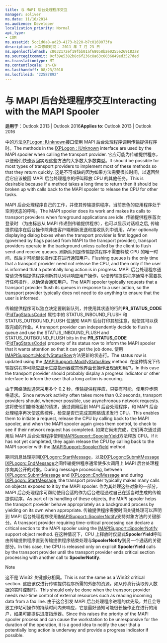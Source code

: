 ```yaml
---
title: 与 MAPI 后台处理程序交互
manager: soliver
ms.date: 11/16/2014
ms.audience: Developer
localization_priority: Normal
api_type:
- COM
ms.assetid: 5cc1d0a8-ad23-4173-b220-b7c0169073fa
description: 上次修改时间： 2011 年 7 月 23 日
ms.openlocfilehash: c8032172ef19fbb01af68058b2e0255e269183a8
ms.sourcegitcommit: 0cf39e5382b8c6f236c8a63c6036849ed3527ded
ms.translationtype: MT
ms.contentlocale: zh-CN
ms.lasthandoff: 08/23/2018
ms.locfileid: "22587892"
---
```

# <a name="interacting-with-the-mapi-spooler"></a><span data-ttu-id="e164a-103">与 MAPI 后台处理程序交互</span><span class="sxs-lookup"><span data-stu-id="e164a-103">Interacting with the MAPI Spooler</span></span>

  
  
<span data-ttu-id="e164a-104">**适用于**：Outlook 2013 | Outlook 2016</span><span class="sxs-lookup"><span data-stu-id="e164a-104">**Applies to**: Outlook 2013 | Outlook 2016</span></span> 
  
<span data-ttu-id="e164a-105">中的方法[IXPLogon: IUnknown](ixplogoniunknown.md)接口使用 MAPI 后台处理程序调用传输提供程序时。</span><span class="sxs-lookup"><span data-stu-id="e164a-105">The methods in the [IXPLogon : IUnknown](ixplogoniunknown.md) interface are used by the MAPI spooler when calling the transport provider.</span></span> <span data-ttu-id="e164a-106">它应可能为传输提供程序，以便他们快速返回实现这些方法的大多数大多数类型。</span><span class="sxs-lookup"><span data-stu-id="e164a-106">It should be possible for most types of transport providers to implement most of these methods so that they return quickly.</span></span> <span data-ttu-id="e164a-107">这是不可或缺的因为如果方法需要很长时间，以返回然后它应该被回 MAPI 后台处理程序的呼叫释放 CPU 的其他任务。</span><span class="sxs-lookup"><span data-stu-id="e164a-107">This is desirable because if a method takes a long time to return then it should be broken up with calls back to the MAPI spooler to release the CPU for other tasks.</span></span> 
  
<span data-ttu-id="e164a-108">MAPI 后台处理程序自己的工作，并使其传输提供程序，当前景色的应用程序处于空闲状态的呼叫。</span><span class="sxs-lookup"><span data-stu-id="e164a-108">The MAPI spooler does its work and makes its calls to transport providers when foreground applications are idle.</span></span> <span data-ttu-id="e164a-109">传输提供程序首次登录时 （为由标志从 MAPI 传递到传输提供程序），也可以显示对话框之后, 传输提供程序在后台操作除非由客户端刷新发送和接收队列中调用。</span><span class="sxs-lookup"><span data-stu-id="e164a-109">After optionally displaying dialog boxes when the transport provider is first logged on (governed by flags passed from MAPI to the transport provider), transport providers operate in the background unless called by the client to flush send and receive queues.</span></span> <span data-ttu-id="e164a-110">刷新队列是传输提供程序不需要释放 CPU 的唯一时间，然后才可能很长操作正在进行通知用户。</span><span class="sxs-lookup"><span data-stu-id="e164a-110">Flushing queues is the only time that a transport provider need not release the CPU, and then only if the user is informed that a potentially long action is in progress.</span></span> <span data-ttu-id="e164a-111">MAPI 后台处理程序通常请求传输提供程序刷新其队列以响应用户操作，以便传输提供程序通常不需要执行任何操作，以确保会通知用户。</span><span class="sxs-lookup"><span data-stu-id="e164a-111">The MAPI spooler typically requests that a transport provider flush its queues in response to a user action, so the transport provider typically does not need to do anything to ensure that the user is informed.</span></span>
  
<span data-ttu-id="e164a-112">传输提供程序可以独立决定要刷新队列，并使用其状态的行的**PR_STATUS_CODE** ([PidTagStatusCode](pidtagstatuscode-canonical-property.md)) 属性中的 STATUS_INBOUND_FLUSH 和 STATUS_OUTBOUND_FLUSH 位通知 MAPI 后台打印其想注意，就使其可以获取完成的作业。</span><span class="sxs-lookup"><span data-stu-id="e164a-112">A transport provider can independently decide to flush a queue and use the STATUS_INBOUND_FLUSH and STATUS_OUTBOUND_FLUSH bits in the **PR_STATUS_CODE** ([PidTagStatusCode](pidtagstatuscode-canonical-property.md)) property of its status row to inform the MAPI spooler that it wants attention so that it can get the job done.</span></span> <span data-ttu-id="e164a-113">使用[IMAPISupport::ModifyStatusRow](imapisupport-modifystatusrow.md)方法更新的状态行。</span><span class="sxs-lookup"><span data-stu-id="e164a-113">The status row is updated using the [IMAPISupport::ModifyStatusRow](imapisupport-modifystatusrow.md) method.</span></span> <span data-ttu-id="e164a-114">在这种情况下传输提供程序可能应显示进度指示器或其他界面长操作出现通知用户。</span><span class="sxs-lookup"><span data-stu-id="e164a-114">In this case the transport provider should probably display a progress indicator or other interface to inform the user that a long action is occuring.</span></span> 
  
<span data-ttu-id="e164a-115">由于网络活动通常采用多个 0.2 秒，传输提供程序应，只要有可能，使用异步网络请求。</span><span class="sxs-lookup"><span data-stu-id="e164a-115">Since network activity often takes more than 0.2 seconds, transport providers should, whenever possible, use asynchronous network requests.</span></span> <span data-ttu-id="e164a-116">这将使他们能够发起的请求，通过调用后到 MAPI 后台处理程序，和 MAPI 后台处理程序再次使这些控件，检查是否已完成其网络请求发行 CPU。</span><span class="sxs-lookup"><span data-stu-id="e164a-116">This enables them to initiate a request, release the CPU by calling back to the MAPI spooler, and when the MAPI spooler again gives them control, to check to see if their network request has completed.</span></span> <span data-ttu-id="e164a-117">如果它尚未完成，它们再次通过调用后 MAPI 后台处理程序使用[IMAPISupport::SpoolerYield](imapisupport-spooleryield.md)方法释放 CPU。</span><span class="sxs-lookup"><span data-stu-id="e164a-117">If it has not yet completed, they again release the CPU by calling back to the MAPI spooler with the [IMAPISupport::SpoolerYield](imapisupport-spooleryield.md) method.</span></span> 
  
<span data-ttu-id="e164a-118">期间消息处理期间[IXPLogon::StartMessage](ixplogon-startmessage.md)，以及[IXPLogon::SubmitMessage](ixplogon-submitmessage.md) [IXPLogon::EndMessage](ixplogon-endmessage.md)之间传输提供程序通常使多次调用上 MAPI 后台处理程序向其公开的对象。</span><span class="sxs-lookup"><span data-stu-id="e164a-118">During message processing, between [IXPLogon::SubmitMessage](ixplogon-submitmessage.md) and [IXPLogon::EndMessage](ixplogon-endmessage.md) and during [IXPLogon::StartMessage](ixplogon-startmessage.md), the transport provider typically makes many calls on objects exposed to it by the MAPI spooler.</span></span> <span data-ttu-id="e164a-119">作为其处理这些对象的一部分，MAPI 后台处理程序可帮助使用合适的作为后台进程通过自己在适当时生成的传输提供程序。</span><span class="sxs-lookup"><span data-stu-id="e164a-119">As part of its handling of these objects, the MAPI spooler helps the transport provider behave appropriately as a background process by yielding on its own when appropriate.</span></span> <span data-ttu-id="e164a-120">传输提供程序需要时间关键处理可以声明到 MAPI 后台处理程序使用[IMAPISupport::SpoolerNotify](imapisupport-spoolernotify.md)支持对象方法的关键部分。</span><span class="sxs-lookup"><span data-stu-id="e164a-120">A transport provider requiring time-critical processing can declare a critical section to the MAPI spooler using the [IMAPISupport::SpoolerNotify](imapisupport-spoolernotify.md) support object method.</span></span> <span data-ttu-id="e164a-121">在这种情况下，CPU 上释放时仅显式**SpoolerYield**呼叫由传输提供程序直到传输提供程序结束处理与**SpoolerNotify**到另一个通话的关键部分。</span><span class="sxs-lookup"><span data-stu-id="e164a-121">In this case, the CPU is released only on explicit **SpoolerYield** calls by the transport provider until the transport provider ends critical section processing with another call to **SpoolerNotify**.</span></span>
  
> [!NOTE]
> <span data-ttu-id="e164a-122">这不是 Win32 关键部分相同。</span><span class="sxs-lookup"><span data-stu-id="e164a-122">This is not the same as a Win32 critical section.</span></span> <span data-ttu-id="e164a-123">这应该仅进行传输提供程序所需的外部的资源，如从传真行读取传入数据的实时控制时。</span><span class="sxs-lookup"><span data-stu-id="e164a-123">This should only be done when the transport provider needs real-time control of external resources such as reading incoming data from a fax line.</span></span> <span data-ttu-id="e164a-124">由于这会引发 MAPI 后台处理程序进程的优先级，并且会导致工作站可操作的持续时间内未响应，它是最好通知可能很长操作正在进行的用户，如果可能提供进度指示器。</span><span class="sxs-lookup"><span data-stu-id="e164a-124">Since this raises the priority of the MAPI spooler process and can cause the workstation to be unresponsive for the duration of the operation, it is a good idea to notify the user that a potentially long action is underway and provide a progress indicator if possible.</span></span> 
  


